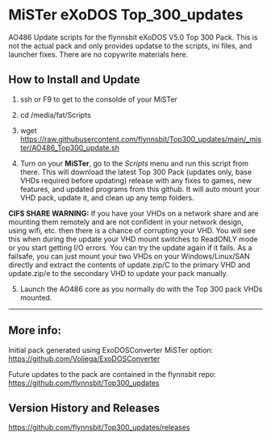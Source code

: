 # MiSTer eXoDOS Top_300_updates
AO486 Update scripts for the flynnsbit eXoDOS V5.0 Top 300 Pack.  This is not the actual pack and only provides updatse to the scripts, ini files, and launcher fixes.  There are no copywrite materials here.

## How to Install and Update
1. ssh or F9 to get to the consolde of your MiSTer

2. cd /media/fat/Scripts

3. wget https://raw.githubusercontent.com/flynnsbit/Top300_updates/main/_mister/AO486_Top300_update.sh

4. Turn on your __MiSTer__, go to the _Scripts_ menu and run this script from there. This will download the latest Top 300 Pack (updates only, base VHDs required before updating) release with any fixes to games, new features, and updated programs from this github.  It will auto mount your VHD pack, update it, and clean up any temp folders.

**CIFS SHARE WARNING:** If you have your VHDs on a network share and are mounting them remotely and are not confident in your network design, using wifi, etc. then there is a chance of corrupting your VHD.  You will see this when during the update your VHD mount switches to ReadONLY mode or you start getting I/O errors.  You can try the update again if it fails.  As a failsafe, you can just mount your two VHDs on your Windows/Linux/SAN directly and extract the contents of update.zip/C to the primary VHD and update.zip/e to the secondary VHD to update your pack manually.

5. Launch the AO486 core as you normally do with the Top 300 pack VHDs mounted.

-------------------------------------------------------------------------------------------------------

## More info:
Initial pack generated using ExoDOSConverter MiSTer option:  https://github.com/Voljega/ExoDOSConverter

Future updates to the pack are contained in the flynnsbit repo: https://github.com/flynnsbit/Top300_updates

## Version History and Releases
https://github.com/flynnsbit/Top300_updates/releases


